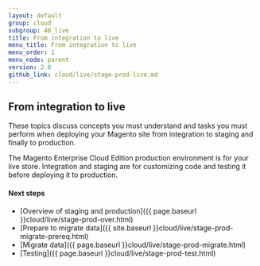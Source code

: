 ```yaml
---
layout: default
group: cloud
subgroup: 40_live
title: From integration to live
menu_title: From integration to live
menu_order: 1
menu_node: parent
version: 2.0
github_link: cloud/live/stage-prod-live.md
---
```


## From integration to live
These topics discuss concepts you must understand and tasks you must perform when deploying your Magento site from integration to staging and finally to production.

The Magento Enterprise Cloud Edition production environment is for your live store. Integration and staging are for customizing code and testing it before deploying it to production.


#### Next steps
*	[Overview of staging and production]({{ page.baseurl }}cloud/live/stage-prod-over.html)
*	[Prepare to migrate data]({{ site.baseurl }}cloud/live/stage-prod-migrate-prereq.html)
*	[Migrate data]({{ page.baseurl }}cloud/live/stage-prod-migrate.html)
*	[Testing]({{ page.baseurl }}cloud/live/stage-prod-test.html)
